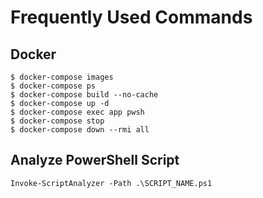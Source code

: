# Frequently Used Commands

## Docker
```
$ docker-compose images
$ docker-compose ps
$ docker-compose build --no-cache
$ docker-compose up -d
$ docker-compose exec app pwsh
$ docker-compose stop
$ docker-compose down --rmi all
```

## Analyze PowerShell Script
```
Invoke-ScriptAnalyzer -Path .\SCRIPT_NAME.ps1
```